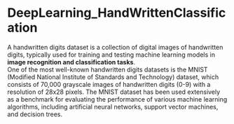 # DeepLearning_HandWrittenClassification

A handwritten digits dataset is a collection of digital images of handwritten digits, typically used for training and testing machine learning models in **image recognition and classification tasks**.  
One of the most well-known handwritten digits datasets is the MNIST (Modified National Institute of Standards and Technology) dataset,
which consists of 70,000 grayscale images of handwritten digits (0-9) with a resolution of 28x28 pixels. 
The MNIST dataset has been used extensively as a benchmark for evaluating the performance of various machine learning algorithms, including artificial neural networks, support vector machines, and decision trees.
